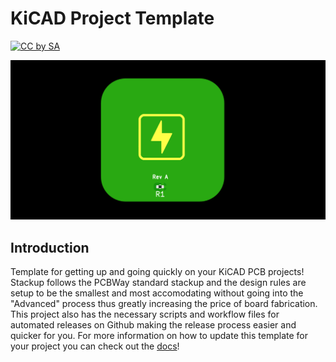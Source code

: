 # KiCAD Project Template
[![CC by SA](https://i.creativecommons.org/l/by-sa/4.0/88x31.png)](https://creativecommons.org/licenses/by-sa/4.0/)

![3d photo of the atmega32u4 breakout board](img/3d_pcb.png)

## Introduction
Template for getting up and going quickly on your KiCAD PCB projects! Stackup follows the PCBWay standard stackup and the design rules are setup to be the smallest and most accomodating without going into the "Advanced" process thus greatly increasing the price of board fabrication. This project also has the necessary scripts and workflow files for automated releases on Github making the release process easier and quicker for you. For more information on how to update this template for your project you can check out the [docs](https://os.everydaydev.io/docs/kicad-project-template)!